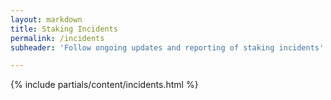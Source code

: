 ```yaml
---
layout: markdown
title: Staking Incidents
permalink: /incidents
subheader: 'Follow ongoing updates and reporting of staking incidents'

---
```



{% include partials/content/incidents.html %}
